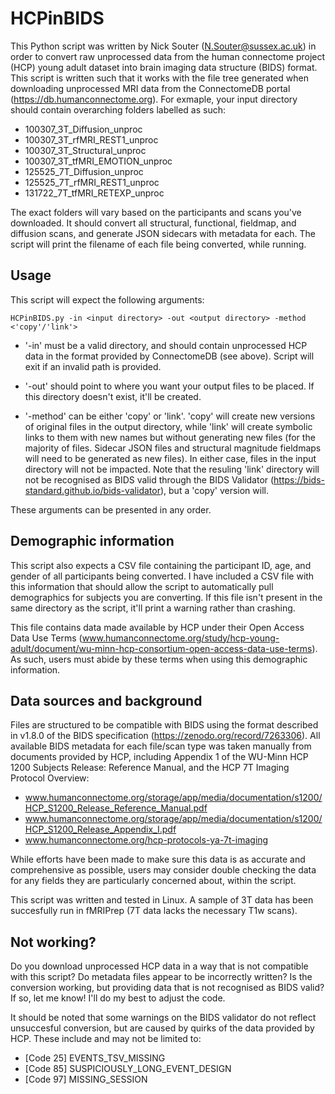 # HCPinBIDS

This Python script was written by Nick Souter (N.Souter@sussex.ac.uk) in order to convert raw unprocessed data from the human connectome project (HCP) young adult dataset into brain imaging data structure (BIDS) format. 
This script is written such that it works with the file tree generated when downloading unprocessed MRI data from the ConnectomeDB portal (https://db.humanconnectome.org). For exmaple, your input directory should contain overarching folders labelled as such:

- 100307_3T_Diffusion_unproc
- 100307_3T_rfMRI_REST1_unproc
- 100307_3T_Structural_unproc
- 100307_3T_tfMRI_EMOTION_unproc
- 125525_7T_Diffusion_unproc
- 125525_7T_rfMRI_REST1_unproc
- 131722_7T_tfMRI_RETEXP_unproc

The exact folders will vary based on the participants and scans you've downloaded. It should convert all structural, functional, fieldmap, and diffusion scans, and generate JSON sidecars with metadata for each. The script will print the filename of each file being converted, while running.

## Usage

This script will expect the following arguments:

```
HCPinBIDS.py -in <input directory> -out <output directory> -method <'copy'/'link'>
```  
  
 - '-in' must be a valid directory, and should contain unprocessed HCP data in the format provided by ConnectomeDB (see above). Script will exit if an invalid path is provided.
 
 - '-out' should point to where you want your output files to be placed. If this directory doesn't exist, it'll be created.
 
 - '-method' can be either 'copy' or 'link'. 'copy' will create new versions of original files in the output directory, while 'link' will create symbolic links to them with new names but without generating new files 
 (for the majority of files. Sidecar JSON files and structural magnitude fieldmaps will need to be generated as new files). In either case, files in the input directory will not be impacted.
 Note that the resuling 'link' directory will not be recognised as BIDS valid through the BIDS Validator (https://bids-standard.github.io/bids-validator), but a 'copy' version will.
 
 These arguments can be presented in any order.

## Demographic information

This script also expects a CSV file containing the participant ID, age, and gender of all participants being converted. I have included a CSV file with this information that should allow the
script to automatically pull demographics for subjects you are converting. If this file isn't present in the same directory as the script, it'll print a warning rather than crashing.

This file contains data made available by HCP under their Open Access Data Use Terms (www.humanconnectome.org/study/hcp-young-adult/document/wu-minn-hcp-consortium-open-access-data-use-terms).
As such, users must abide by these terms when using this demographic information.

## Data sources and background

Files are structured to be compatible with BIDS using the format described in v1.8.0 of the BIDS specification (https://zenodo.org/record/7263306). All available BIDS metadata for each file/scan
type was taken manually from documents provided by HCP, including Appendix 1 of the WU-Minn HCP 1200 Subjects Release: Reference Manual, and the HCP 7T Imaging Protocol Overview:

- www.humanconnectome.org/storage/app/media/documentation/s1200/HCP_S1200_Release_Reference_Manual.pdf
- www.humanconnectome.org/storage/app/media/documentation/s1200/HCP_S1200_Release_Appendix_I.pdf
- www.humanconnectome.org/hcp-protocols-ya-7t-imaging

While efforts have been made to make sure this data is as accurate and comprehensive as possible, users may consider double checking the data for any fields they are particularly concerned about, within the script.

This script was written and tested in Linux. A sample of 3T data has been succesfully run in fMRIPrep (7T data lacks the necessary T1w scans).

## Not working?

Do you download unprocessed HCP data in a way that is not compatible with this script? Do metadata files appear to be incorrectly written? Is the conversion working, but providing data that is not recognised as BIDS valid?
If so, let me know! I'll do my best to adjust the code.

It should be noted that some warnings on the BIDS validator do not reflect unsuccesful conversion, but are caused by quirks of the data provided by HCP. These include and may not be limited to:

- [Code 25] EVENTS_TSV_MISSING
- [Code 85] SUSPICIOUSLY_LONG_EVENT_DESIGN
- [Code 97] MISSING_SESSION
